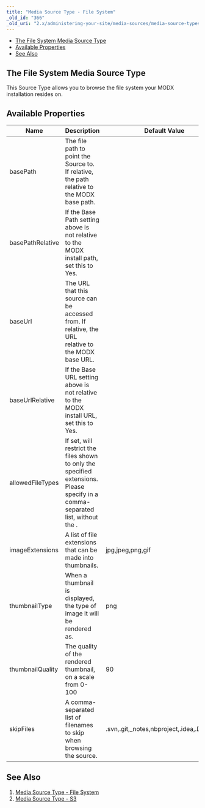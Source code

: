 ```yaml
---
title: "Media Source Type - File System"
_old_id: "366"
_old_uri: "2.x/administering-your-site/media-sources/media-source-types/media-source-type-file-system"
---
```


- [The File System Media Source Type](#the-file-system-media-source-type)
- [Available Properties](#available-properties)
- [See Also](#see-also)



## The File System Media Source Type

This Source Type allows you to browse the file system your MODX installation resides on.

## Available Properties

| Name             | Description                                                                                                                     | Default Value                                |
| ---------------- | ------------------------------------------------------------------------------------------------------------------------------- | -------------------------------------------- |
| basePath         | The file path to point the Source to. If relative, the path relative to the MODX base path.                                     |
| basePathRelative | If the Base Path setting above is not relative to the MODX install path, set this to Yes.                                       |
| baseUrl          | The URL that this source can be accessed from. If relative, the URL relative to the MODX base URL.                              |
| baseUrlRelative  | If the Base URL setting above is not relative to the MODX install URL, set this to Yes.                                         |
| allowedFileTypes | If set, will restrict the files shown to only the specified extensions. Please specify in a comma-separated list, without the . |                                              |
| imageExtensions  | A list of file extensions that can be made into thumbnails.                                                                     | jpg,jpeg,png,gif                             |
| thumbnailType    | When a thumbnail is displayed, the type of image it will be rendered as.                                                        | png                                          |
| thumbnailQuality | The quality of the rendered thumbnail, on a scale from 0-100                                                                    | 90                                           |
| skipFiles        | A comma-separated list of filenames to skip when browsing the source.                                                           | .svn,.git,\_notes,nbproject,.idea,.DS\_Store |

## See Also

1. [Media Source Type - File System](administering-your-site/media-sources/media-source-types/media-source-type-file-system)
2. [Media Source Type - S3](administering-your-site/media-sources/media-source-types/media-source-type-s3)